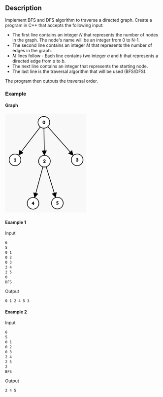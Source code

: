 ## Description
Implement BFS and DFS algorithm to traverse a directed graph. Create a program in C++ that accepts the following input:
- The first line contains an integer *N* that represents the number of nodes in the graph. The node's name will be an integer from 0 to N-1.
- The second line contains an integer *M* that represents the number of edges in the graph.
- *M* lines follow - Each line contains two integer *a* and *b* that represents a directed edge from *a* to *b*.
- The next line contains an integer that represents the starting node.
- The last line is the traversal algorithm that will be used (BFS/DFS).

The program then outputs the traversal order.

### Example
#### Graph
![Graph example](graph.png)
#### Example 1
Input
```
6
5
0 1
0 2
0 3
2 4
2 5
0
DFS
```
Output
```
0 1 2 4 5 3
```
#### Example 2
Input
```
6
5
0 1
0 2
0 3
2 4
2 5
2
BFS
```
Output
```
2 4 5
```
